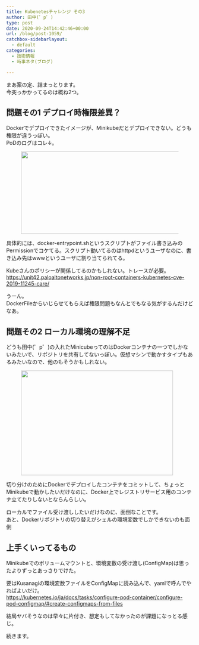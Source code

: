 ```yaml
---
title: Kubenetesチャレンジ その3
author: 田中(゜p゜)
type: post
date: 2020-09-24T14:42:46+00:00
url: /blog/post-1059/
catchbox-sidebarlayout:
  - default
categories:
  - 技術情報
  - 時事ネタ(ブログ)

---
```

まあ案の定、詰まっとります。  
今突っかかってるのは概ね2つ。

## 問題その1 デプロイ時権限差異？

Dockerでデプロイできたイメージが、Minikubeだとデプロイできない。どうも権限が違うっぽい。  
PoDのログはコレ↓。<figure class="wp-block-image size-large">

<img loading="lazy" width="756" height="221" src="/wp-content/uploads/2020/09/image-31.png" alt="" class="wp-image-1062" srcset="https://tmp-net.biz/wp-content/uploads/2020/09/image-31.png 756w, https://tmp-net.biz/wp-content/uploads/2020/09/image-31-300x88.png 300w" sizes="(max-width: 756px) 100vw, 756px" /> </figure> 

具体的には、docker-entrypoint.shというスクリプトがファイル書き込みのPermissionでコケてる。スクリプト動いてるのはhttpdというユーザなのに、書き込み先はwwwというユーザに割り当てられてる。  
  
Kubeさんのポリシーが関係してるのかもしれない。トレースが必要。  
<https://unit42.paloaltonetworks.jp/non-root-containers-kubernetes-cve-2019-11245-care/>  
  
うーん。  
DockerFileからいじらせてもらえば権限問題もなんとでもなる気がするんだけどなあ。

## 問題その2 ローカル環境の理解不足

どうも田中(゜p゜)の入れたMinicubeってのはDockerコンテナの一つでしかないみたいで、リポジトリを共有してないっぽい。仮想マシンで動かすタイプもあるみたいなので、他のもそうかもしれない。

<div class="wp-block-image">
  <figure class="aligncenter size-large is-resized"><img loading="lazy" src="/wp-content/uploads/2020/09/image-30.png" alt="" class="wp-image-1060" width="409" height="281" srcset="https://tmp-net.biz/wp-content/uploads/2020/09/image-30.png 472w, https://tmp-net.biz/wp-content/uploads/2020/09/image-30-300x206.png 300w" sizes="(max-width: 409px) 100vw, 409px" /></figure>
</div>

切り分けのためにDockerでデプロイしたコンテナをコミットして、ちょっとMinikubeで動かしたいだけなのに、Docker上でレジストリサービス用のコンテナ立てたりしないとならんらしい。  
  
ローカルでファイル受け渡ししたいだけなのに、面倒なことです。  
あと、Dockerリポジトリの切り替えがシェルの環境変数でしかできないのも面倒

## 上手くいってるもの

Minikubeでのボリュームマウントと、環境変数の受け渡し(ConfigMap)は思ったよりずっとあっさりでけた。  
  
要はKusanagiの環境変数ファイルをConfigMapに読み込んで、yamlで呼んでやればよいだけ。  
<https://kubernetes.io/ja/docs/tasks/configure-pod-container/configure-pod-configmap/#create-configmaps-from-files>  
  
結局ヤバそうなのは早々に片付き、想定もしてなかったのが課題になっとる感じ。  
  
  
続きます。